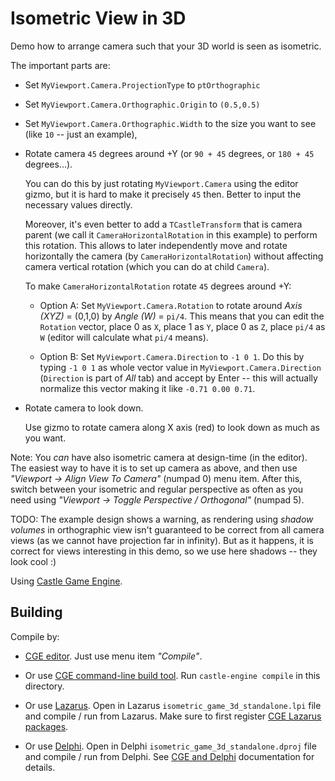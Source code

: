 # Isometric View in 3D

Demo how to arrange camera such that your 3D world is seen as isometric.

The important parts are:

- Set `MyViewport.Camera.ProjectionType` to `ptOrthographic`

- Set `MyViewport.Camera.Orthographic.Origin` to `(0.5,0.5)`

- Set `MyViewport.Camera.Orthographic.Width` to the size you want to see (like `10` -- just an example),

- Rotate camera `45` degrees around +Y (or `90 + 45` degrees, or `180 + 45` degrees...).

    You can do this by just rotating `MyViewport.Camera` using the editor gizmo, but it is hard to make it precisely `45` then. Better to input the necessary values directly.

    Moreover, it's even better to add a `TCastleTransform` that is camera parent (we call it `CameraHorizontalRotation` in this example) to perform this rotation. This allows to later independently move and rotate horizontally the camera (by `CameraHorizontalRotation`) without affecting camera vertical rotation (which you can do at child `Camera`).

    To make `CameraHorizontalRotation` rotate `45` degrees around +Y:

    - Option A: Set `MyViewport.Camera.Rotation` to rotate around _Axis (XYZ)_ = (0,1,0) by _Angle (W)_ = `pi/4`. This means that you can edit the `Rotation` vector, place 0 as `X`, place 1 as `Y`, place 0 as `Z`, place `pi/4` as `W` (editor will calculate what `pi/4` means).

    - Option B: Set `MyViewport.Camera.Direction` to `-1 0 1`. Do this by typing `-1 0 1` as whole vector value in `MyViewport.Camera.Direction` (`Direction` is part of _All_ tab) and accept by Enter -- this will actually normalize this vector making it like `-0.71 0.00 0.71`.

- Rotate camera to look down.

    Use gizmo to rotate camera along X axis (red) to look down as much as you want.

Note: You *can* have also isometric camera at design-time (in the editor). The easiest way to have it is to set up camera as above, and then use _"Viewport -> Align View To Camera"_ (numpad 0) menu item. After this, switch between your isometric and regular perspective as often as you need using _"Viewport -> Toggle Perspective / Orthogonal"_ (numpad 5).

TODO: The example design shows a warning, as rendering using _shadow volumes_ in orthographic view isn't guaranteed to be correct from all camera views (as we cannot have projection far in infinity). But as it happens, it is correct for views interesting in this demo, so we use here shadows -- they look cool :)

Using [Castle Game Engine](https://castle-engine.io/).

## Building

Compile by:

- [CGE editor](https://castle-engine.io/manual_editor.php). Just use menu item _"Compile"_.

- Or use [CGE command-line build tool](https://castle-engine.io/build_tool). Run `castle-engine compile` in this directory.

- Or use [Lazarus](https://www.lazarus-ide.org/). Open in Lazarus `isometric_game_3d_standalone.lpi` file and compile / run from Lazarus. Make sure to first register [CGE Lazarus packages](https://castle-engine.io/lazarus).

- Or use [Delphi](https://www.embarcadero.com/products/Delphi). Open in Delphi `isometric_game_3d_standalone.dproj` file and compile / run from Delphi. See [CGE and Delphi](https://castle-engine.io/delphi) documentation for details.
